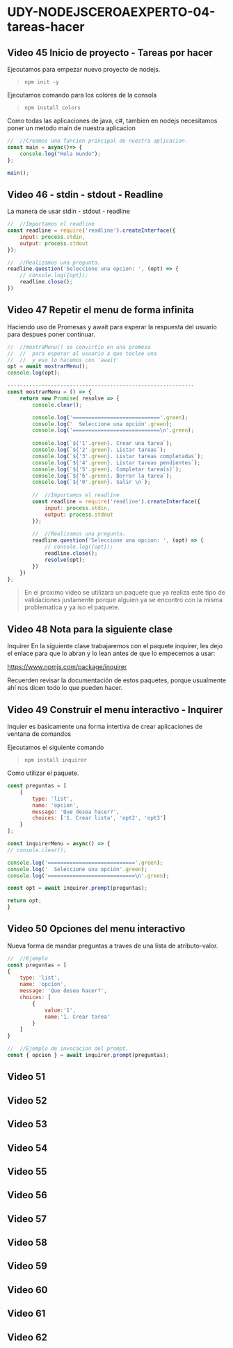 # UDY-NODEJSCEROAEXPERTO-04-tareas-hacer

## Video 45 Inicio de proyecto - Tareas por hacer

Ejecutamos para empezar nuevo proyecto de nodejs.
> `npm init -y`

Ejecutamos comando para los colores de la consola
> `npm install colors`

Como todas las aplicaciones de java, c#, tambien en nodejs
necesitamos poner un metodo main de nuestra aplicacion

```js
//  //Creamos una funcion principal de nuestra aplicacion.
const main = async()=> {
    console.log("Hola mundo");
};

main();
```

## Video 46 - stdin - stdout - Readline

La manera de usar stdin - stdout - readline

```js
//  //Importamos el readline
const readline = require('readline').createInterface({
    input: process.stdin,
    output: process.stdout
});

//  //Realizamos una pregunta.
readline.question('Seleccione una opcion: ', (opt) => {
    // console.log({opt});
    readline.close();
})
```

## Video 47 Repetir el menu de forma infinita

Haciendo uso de Promesas y await para esperar la respuesta del
usuario para despues poner continuar.

```js
//  //mostraMenu() se convirtio en una promesa
//  //  para esperar al usuario a que teclee una 
//  //  y eso lo hacemos con 'await'
opt = await mostrarMenu();
console.log(opt);

------------------------------------------------------------
const mostrarMenu = () => {
    return new Promise( resolve => {
        console.clear();

        console.log('============================'.green);
        console.log('  Seleccione una opción'.green);
        console.log('============================\n'.green);
    
        console.log(`${'1'.green}. Crear una tarea`);
        console.log(`${'2'.green}. Listar tareas`);
        console.log(`${'3'.green}. Listar tareas completadas`);
        console.log(`${'4'.green}. Listar tareas pendientes`);
        console.log(`${'5'.green}. Completar tarea(s)`);
        console.log(`${'6'.green}. Borrar la tarea`);
        console.log(`${'0'.green}. Salir \n`);
        
        //  //Importamos el readline
        const readline = require('readline').createInterface({
            input: process.stdin,
            output: process.stdout
        });
    
        //  //Realizamos una pregunta.
        readline.question('Seleccione una opcion: ', (opt) => {
            // console.log({opt});
            readline.close();
            resolve(opt);
        })    
    })
};
```

> En el proximo video se utilizara un paquete que ya realiza este
tipo de validaciones justamente porque alguien ya se encontro con la
misma problematica y ya iso el paquete.

## Video 48 Nota para la siguiente clase

Inquirer
En la siguiente clase trabajaremos con el paquete inquirer, 
les dejo el enlace para que lo abran y lo lean antes de que 
lo empecemos a usar:

https://www.npmjs.com/package/inquirer

Recuerden revisar la documentación de estos paquetes, porque 
usualmente ahí nos dicen todo lo que pueden hacer.

## Video 49 Construir el menu interactivo - Inquirer

Inquier es basicamente una forma intertiva de crear aplicaciones 
de ventana de comandos

Ejecutamos el siguiente comando
> `npm install inquirer`

Como utilizar el paquete.

```js
const preguntas = [
    {
        type: 'list',
        name: 'opcion',
        message: 'Que desea hacer?',
        choices: ['1. Crear lista', 'opt2', 'opt3']
    }
];

const inquirerMenu = async() => {
// console.clear();

console.log('============================'.green);
console.log('  Seleccione una opción'.green);
console.log('============================\n'.green);

const opt = await inquirer.prompt(preguntas);

return opt;
}
```

## Video 50 Opciones del menu interactivo

Nueva forma de mandar preguntas a traves de una lista de atributo-valor.

```js
//  //Ejemplo
const preguntas = [
{
    type: 'list',
    name: 'opcion',
    message: 'Que desea hacer?',
    choices: [
        {
            value:'1',
            name:'1. Crear tarea'
        }
    ]
}

//  //Ejemplo de invocacion del prompt.
const { opcion } = await inquirer.prompt(preguntas);

 ```




## Video 51

## Video 52

## Video 53

## Video 54

## Video 55

## Video 56

## Video 57

## Video 58

## Video 59

## Video 60

## Video 61

## Video 62





























































